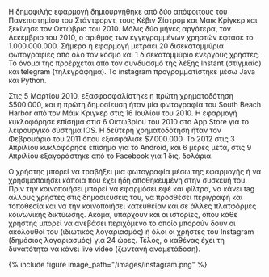   Η δημοφιλής εφαρμογή δημιουργήθηκε από δύο απόφοιτους του Πανεπιστημίου του Στάντφορντ, τους Κέβιν Σίστρομ και Μάικ Κρίγκερ και ξεκίνησε τον Οκτώβριο του 2010. Μόλις δύο μήνες αργότερα, τον Δεκέμβριο του 2010, ο αριθμός των εγγεγραμμένων χρηστών έφτασε το 1.000.000.000. Σήμερα η εφαρμογή μετράει 20 δισεκατομμύρια φωτογραφίες από όλο τον κόσμο και 1 δισεκατομμύριο ενεργούς χρήστες. Το όνομα της προέρχεται από τον συνδυασμό της λέξης Instant (στιγμιαίο) και telegram (τηλεγράφημα).  Το instagram προγραμματίστηκε μέσω Java και Python.
 
 
 Στις 5 Μαρτίου 2010, εξασφασφαλίστηκε η πρώτη χρηματοδότηση $500.000, και η πρώτη δημοσίευση ήταν μία φωτογραφία του South Beach Harbor από τον Μάικ Κριγκερ στις 16 Ιουλίου του 2010. Η εφαρμογή κυκλοφόρησε επίσημα στισ 6 Οκτωβρίου του 2010 στο App Store για το λειρουργικό σύστημα IOS. Η δεύτερη χρηματοδότηση ήταν τον Φεβρουάριο του 2011 όπου εξασφάλισε $7.000.000. Το 2012 στις 3 Απριλίου κυκλοφόρησε επίσημα για το Android, και 6 μέρες μετά, στις 9 Απριλίου εξαγοράστηκε από το Facebook για 1 δις. δολάρια.
 
 Ο χρήστης μπορεί να τραβήξει μια φωτογραφία μέσω της εφαρμογής ή να χρησιμοποιήσει κάποια που έχει ήδη αποθηκευμένη στην συσκευή του. Πριν την κοινοποιήσει μπορεί να εφαρμόσει εφέ και φίλτρα, να κάνει tag άλλους χρήστες στις δημοσιεύσεις του, να προσθέσει περιγραφή και τοποθεσία και να την κοινοποιήσει κατευθείαν και σε άλλες πλατφόρμες κοινωνικής δικτύωσης. Ακόμα, υπάρχουν και οι ιστορίες, όπου κάθε χρήστης μπορεί να ανεβάσει περιχόμενο το οποίο μπορούν δουν οι ακόλουθοί του (ιδιωτικός λογαριασμός) ή όλοι οι χρήστες του Instagram (δημόσιος λογαριασμός) για 24 ώρες. Τέλος, ο καθένας έχει τη δυνατότητα να κάνει live video (ζωντανή αναμετάδοση).


{% include figure image_path="/images/instagram.png" %}
